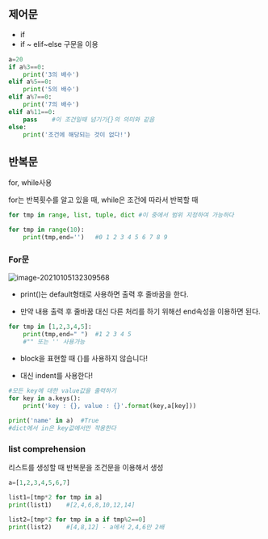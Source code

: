 

## 제어문

- if
- if ~ elif~else 구문을 이용

```python
a=20
if a%3==0:
    print('3의 배수')
elif a%5==0:
    print('5의 배수')
elif a%7==0:
    print('7의 배수')
elif a%11==0:
    pass	#이 조건일때 넘기기{}의 의미와 같음
else:
    print('조건에 해당되는 것이 없다!')
```



## 반복문

for, while사용

for는 반복횟수를 알고 있을 때, while은 조건에 따라서 반복할 때

```python
for tmp in range, list, tuple, dict #이 중에서 범위 지정하여 가능하다

for tmp in range(10):
    print(tmp,end='')	#0 1 2 3 4 5 6 7 8 9
```



### For문

![image-20210105132309568](C:%5CUsers%5C32153256%5CDesktop%5CTIL%5Cpython%5Cmd-images%5Cimage-20210105132309568.png)

- print()는 default형태로 사용하면 출력 후 줄바꿈을 한다. 

- 만약 내용 출력 후 줄바꿈 대신 다른 처리를 하기 위해선 end속성을 이용하면 된다.

```python
for tmp in [1,2,3,4,5]:
    print(tmp,end=" ")	#1 2 3 4 5
    #"" 또는 '' 사용가능
```



- block을 표현할 때 {}를 사용하지 않습니다!

- 대신 indent를 사용한다!


```python
#모든 key에 대한 value값을 출력하기
for key in a.keys():
    print('key : {}, value : {}'.format(key,a[key]))
    
print('name' in a)	#True
#dict에서 in은 key값에서만 작용한다
```



### list comprehension

리스트를 생성할 때 반복문을 조건문을 이용해서 생성

```python
a=[1,2,3,4,5,6,7]

list1=[tmp*2 for tmp in a]
print(list1)	#[2,4,6,8,10,12,14]

list2=[tmp*2 for tmp in a if tmp%2==0]
print(list2)	#[4,8,12] - a에서 2,4,6만 2배
```



